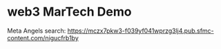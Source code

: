 # web3 MarTech Demo

Meta Angels search: https://mczx7pkw3-f039yf041wprzg3lj4.pub.sfmc-content.com/nigucfrb1by
